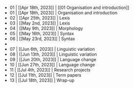 - 01 | [[Apr 18th, 2023]] | [[01 Organisation and introduction]]
- 01 | [[Apr 18th, 2023]] | Organisation and introduction
- 02 | [[Apr 25th, 2023]] | Lexis
- 03 | [[May 2nd, 2023]] | Lexis
- 04 | [[May 9th, 2023]] | Morphology
- 05 | [[May 16th, 2023]] | Syntax
- 06 | [[May 23rd, 2023]] | Syntax
-
- 07 | [[Jun 6th, 2023]] | Linguistic variation
- 08 | [[Jun 13th, 2023]] | Linguistic variation
- 09 | [[Jun 20th, 2023]] | Language change
- 10 | [[Jun 27th, 2023]] | Language change
- 11 | [[Jul 4th, 2023]] | Research projects
- 12 | [[Jul 11th, 2023]] | Term papers
- 13 | [[Jul 18th, 2023]] | Wrap-up